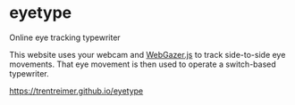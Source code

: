 # eyetype
Online eye tracking typewriter

This website uses your webcam and [WebGazer.js](https://webgazer.cs.brown.edu/) to track side-to-side eye movements. That eye movement is then used to operate a switch-based typewriter.

https://trentreimer.github.io/eyetype
